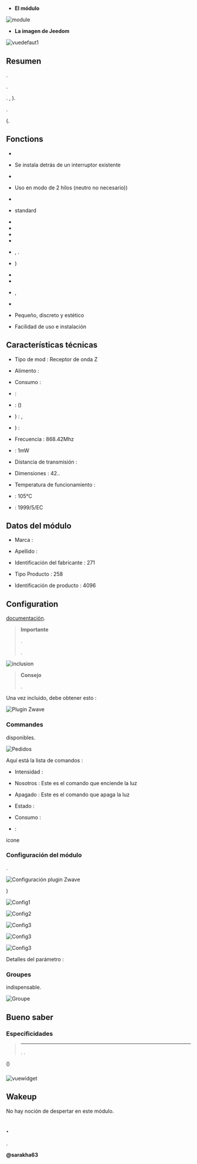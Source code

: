 # 

-   **El módulo**

![module](images/fibaro.fgd212/module.jpg)

-   **La imagen de Jeedom**

![vuedefaut1](images/fibaro.fgd212/vuedefaut1.jpg)

Resumen 
------



.



.





. ,
).



. 

(.

Fonctions
---------

-   

-   Se instala detrás de un interruptor existente

-   

-   Uso en modo de 2 hilos (neutro no necesario))

-   

-   
    standard

-   

-   

-   

-   

-   ,
    .

-   )

-   
    

-   

-   ,
    

-   

-   Pequeño, discreto y estético

-   Facilidad de uso e instalación

Características técnicas
---------------------------

-   Tipo de mod : Receptor de onda Z

-   Alimento : 

-   Consumo : 

-    : 

-    : 
    ()

-   ) : ,
    

-   ) : 

-   Frecuencia : 868.42Mhz

-    : 1mW

-   Distancia de transmisión : 

-   Dimensiones : 42..

-   Temperatura de funcionamiento : 

-    : 105°C

-    : 
    1999/5/EC

Datos del módulo
-----------------

-   Marca : 

-   Apellido : 

-   Identificación del fabricante : 271

-   Tipo Producto : 258

-   Identificación de producto : 4096

Configuration
-------------



[documentación](https://doc.jeedom.com/es_ES/plugins/automation%20protocol/openzwave/).

> **Importante**
>
> 
> . 
> 
> .

![inclusion](images/fibaro.fgd212/inclusion.jpg)

> **Consejo**
>
> 
> 
> .

Una vez incluido, debe obtener esto :

![Plugin Zwave](images/fibaro.fgd212/information.jpg)

### Commandes


disponibles.

![Pedidos](images/fibaro.fgd212/commandes.jpg)

Aquí está la lista de comandos :

-   Intensidad : 
    

-   Nosotros : Este es el comando que enciende la luz

-   Apagado : Este es el comando que apaga la luz

-   Estado : 
    

-   Consumo : 
    

-    : 
    


icone

### Configuración del módulo



.

![Configuración plugin Zwave](images/plugin/bouton_configuration.jpg)


)

![Config1](images/fibaro.fgd212/config1.jpg)

![Config2](images/fibaro.fgd212/config2.jpg)

![Config3](images/fibaro.fgd212/config3.jpg)

![Config3](images/fibaro.fgd212/config4.jpg)

![Config3](images/fibaro.fgd212/config5.jpg)

Detalles del parámetro :



### Groupes


indispensable.

![Groupe](images/fibaro.fgd212/groupe.jpg)

Bueno saber
------------

### Especificidades

> ****
>
> 
> . 
> .



()

### 

![vuewidget](images/fibaro.fgd212/vuewidget.jpg)

Wakeup
------

No hay noción de despertar en este módulo.

.
------


.


**@sarakha63**
